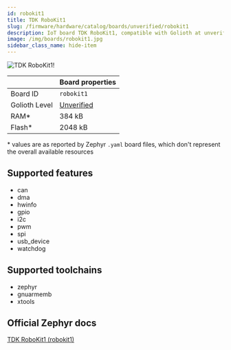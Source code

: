 ```yaml
---
id: robokit1
title: TDK RoboKit1
slug: /firmware/hardware/catalog/boards/unverified/robokit1
description: IoT board TDK RoboKit1, compatible with Golioth at unverified level.
image: /img/boards/robokit1.jpg
sidebar_class_name: hide-item
---
```


[//]: # (This is an auto-generated file, do not edit! Changes to it will be lost upon re-generation)

![TDK RoboKit1!](/img/boards/robokit1.jpg "TDK RoboKit1")

|                | Board properties     |
| -------------  | -------------------- |
| Board ID       | `robokit1` |
| Golioth Level  | [Unverified](/firmware/hardware#unverified-boards) |
| RAM*           | 384 kB |
| Flash*         | 2048 kB |

\* values are as reported by Zephyr `.yaml` board files, which don't represent the overall available resources



## Supported features

* can
* dma
* hwinfo
* gpio
* i2c
* pwm
* spi
* usb_device
* watchdog

## Supported toolchains

* zephyr
* gnuarmemb
* xtools

## Official Zephyr docs

[TDK RoboKit1 (robokit1)](https://docs.zephyrproject.org/latest/boards/tdk/robokit1/doc/index.html)
